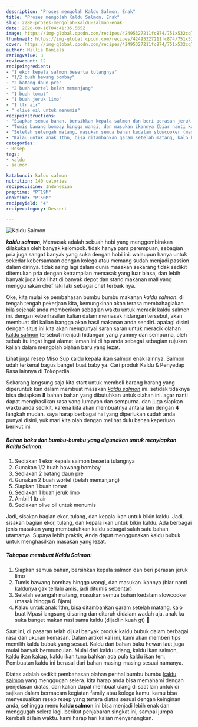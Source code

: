 ```yaml
---
description: "Proses mengolah Kaldu Salmon, Enak"
title: "Proses mengolah Kaldu Salmon, Enak"
slug: 2288-proses-mengolah-kaldu-salmon-enak
date: 2020-09-10T04:41:35.565Z
image: https://img-global.cpcdn.com/recipes/42495327211fc874/751x532cq70/kaldu-salmon-foto-resep-utama.jpg
thumbnail: https://img-global.cpcdn.com/recipes/42495327211fc874/751x532cq70/kaldu-salmon-foto-resep-utama.jpg
cover: https://img-global.cpcdn.com/recipes/42495327211fc874/751x532cq70/kaldu-salmon-foto-resep-utama.jpg
author: Millie Daniels
ratingvalue: 3
reviewcount: 12
recipeingredient:
- "1 ekor kepala salmon beserta tulangnya"
- "1/2 buah bawang bombay"
- "2 batang daun pre"
- "2 buah wortel belah memanjang"
- "1 buah tomat"
- "1 buah jeruk limo"
- "1 ltr air"
- " olive oil untuk menumis"
recipeinstructions:
- "Siapkan semua bahan, bersihkan kepala salmon dan beri perasan jeruk limo"
- "Tumis bawang bombay hingga wangi, dan masukan ikannya (biar nanti kaldunya gak terlalu amis, jadi ditumis sebentar)"
- "Setelah setengah matang, masukan semua bahan kedalam slowcooker (masak hingga 6-8jam)"
- "Kalau untuk anak 1thn, bisa ditambahkan garam setelah matang, kalo buat Mpasi langsung disaring dan ditaruh didalam wadah aja. anak ku suka banget makan nasi sama kaldu (dijadiin kuah gt) 🥰"
categories:
- Resep
tags:
- kaldu
- salmon

katakunci: kaldu salmon 
nutrition: 140 calories
recipecuisine: Indonesian
preptime: "PT19M"
cooktime: "PT50M"
recipeyield: "4"
recipecategory: Dessert

---
```



![Kaldu Salmon](https://img-global.cpcdn.com/recipes/42495327211fc874/751x532cq70/kaldu-salmon-foto-resep-utama.jpg)

<b><i>kaldu salmon</i></b>, Memasak adalah sebuah hobi yang menggembirakan dilakukan oleh banyak kelompok. tidak hanya para perempuan, sebagian pria juga sangat banyak yang suka dengan hobi ini. walaupun hanya untuk sekedar kebersamaan dengan kolega atau memang sudah menjadi passion dalam dirinya. tidak asing lagi dalam dunia masakan sekarang tidak sedikit ditemukan pria dengan ketrampilan memasak yang luar biasa, dan lebih banyak juga kita lihat di banyak depot dan stand makanan mall yang menggunakan chef laki laki sebagai chef terbaik nya.

Oke, kita mulai ke pembahasan bumbu bumbu makanan <i>kaldu salmon</i>. di tengah tengah pekerjaan kita, kemungkinan akan terasa membahagiakan bila sejenak anda memberikan sebagian waktu untuk meracik kaldu salmon ini. dengan keberhasilan kalian dalam memasak hidangan tersebut, akan membuat diri kalian bangga akan hasil makanan anda sendiri. apalagi disini dengan situs ini kita akan mempunyai saran saran untuk meracik olahan <u>kaldu salmon</u> tersebut menjadi hidangan yang yummy dan sempurna, oleh sebab itu ingat ingat alamat laman ini di hp anda sebagai sebagian rujukan kalian dalam mengolah olahan baru yang lezat.

Lihat juga resep Miso Sup kaldu kepala ikan salmon enak lainnya. Salmon udah terkenal bagus banget buat baby ya. Cari produk Kaldu &amp; Penyedap Rasa lainnya di Tokopedia.


Sekarang langsung saja kita start untuk membeli barang barang yang diperuntuk kan dalam membuat masakan <u><i>kaldu salmon</i></u> ini. setidak tidaknya bisa disiapkan <b>8</b> bahan bahan yang dibutuhkan untuk olahan ini. agar nanti dapat menghasilkan rasa yang lumayan dan sempurna. dan juga siapkan waktu anda sedikit, karena kita akan membuatnya antara lain dengan <b>4</b> langkah mudah. saya harap berbagai hal yang diperlukan sudah anda punyai disini, yuk mari kita olah dengan melihat dulu bahan keperluan berikut ini.

<!--inarticleads1-->

##### Bahan baku dan bumbu-bumbu yang digunakan untuk menyiapkan Kaldu Salmon:

1. Sediakan 1 ekor kepala salmon beserta tulangnya
1. Gunakan 1/2 buah bawang bombay
1. Sediakan 2 batang daun pre
1. Gunakan 2 buah wortel (belah memanjang)
1. Siapkan 1 buah tomat
1. Sediakan 1 buah jeruk limo
1. Ambil 1 ltr air
1. Sediakan  olive oil untuk menumis


Jadi, sisakan bagian ekor, tulang, dan kepala ikan untuk bikin kaldu. Jadi, sisakan bagian ekor, tulang, dan kepala ikan untuk bikin kaldu. Ada berbagai jenis masakan yang membutuhkan kaldu sebagai salah satu bahan utamanya. Supaya lebih praktis, Anda dapat menggunakan kaldu bubuk untuk menghasilkan masakan yang lezat. 

<!--inarticleads2-->

##### Tahapan membuat Kaldu Salmon:

1. Siapkan semua bahan, bersihkan kepala salmon dan beri perasan jeruk limo
1. Tumis bawang bombay hingga wangi, dan masukan ikannya (biar nanti kaldunya gak terlalu amis, jadi ditumis sebentar)
1. Setelah setengah matang, masukan semua bahan kedalam slowcooker (masak hingga 6-8jam)
1. Kalau untuk anak 1thn, bisa ditambahkan garam setelah matang, kalo buat Mpasi langsung disaring dan ditaruh didalam wadah aja. anak ku suka banget makan nasi sama kaldu (dijadiin kuah gt) 🥰


Saat ini, di pasaran telah dijual banyak produk kaldu bubuk dalam berbagai rasa dan ukuran kemasan. Dalam artikel kali ini, kami akan memberi tips memilih kaldu bubuk yang sesuai. Kaldu dari bahan baku hewan laut juga mulai banyak bermunculan. Mulai dari kaldu udang, kaldu ikan salmon, kaldu ikan kakap, kaldu ikan tuna bahkan ada pula kaldu ikan teri. Pembuatan kaldu ini berasal dari bahan masing-masing sesuai namanya. 

Diatas adalah sedikit pembahasan olahan perihal bumbu bumbu <u>kaldu salmon</u> yang menggugah selera. kita harap anda bisa memahami dengan penjelasan diatas, dan kalian dapat membuat ulang di saat lain untuk di sajikan dalam bermacam kegiatan family atau kolega kamu. kamu bisa menyesuaikan resep resep yang tertera diatas sesuai dengan keinginan anda, sehingga menu <b>kaldu salmon</b> ini bisa menjadi lebih enak dan menggugah selera lagi. berikut penjabaran singkat ini, sampai jumpa kembali di lain waktu. kami harap hari kalian menyenangkan.
